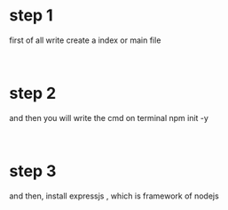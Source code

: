 <h1>step 1</h1> <p>first of all  write create a index or main file </p><br>
<h1>step 2</h1> <p>and then you will write the cmd on terminal npm init -y  </p>
<br>
<h1>step 3</h1> <p>and then, install expressjs , which is framework of nodejs  </p>
<!-- and now happy coding this is inuf for basic routing, creating a server , read and enter query , and try HTTPS methods  -->
